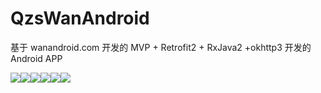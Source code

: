 # QzsWanAndroid
基于 wanandroid.com 开发的 MVP + Retrofit2 + RxJava2 +okhttp3 开发的 Android APP

![](https://github.com/javaexception/QzsWanAndroid/blob/master/gif/ic6.gif)![](https://github.com/javaexception/QzsWanAndroid/blob/master/gif/ic11.jpg)![](https://github.com/javaexception/QzsWanAndroid/blob/master/gif/ic2.jpg)![](https://github.com/javaexception/QzsWanAndroid/blob/master/gif/ic3.jpg)![](https://github.com/javaexception/QzsWanAndroid/blob/master/gif/ic4.jpg)![](https://github.com/javaexception/QzsWanAndroid/blob/master/gif/ic5.jpg)
